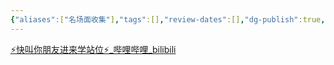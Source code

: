 ```yaml
---
{"aliases":["名场面收集"],"tags":[],"review-dates":[],"dg-publish":true,"date-created":"2024-06-02-Sun, 9:09:14 pm","date-modified":"2024-06-02-Sun, 9:09:38 pm","permalink":"/singularity/media-creation/scene-collection/","dgPassFrontmatter":true}
---
```



[⚡️快叫你朋友进来学站位⚡️\_哔哩哔哩\_bilibili](https://www.bilibili.com/video/BV1pu4m1c7dV/?spm_id_from=333.337.search-card.all.click&vd_source=f8573a6196003ad3683f1c1a403d3431)
